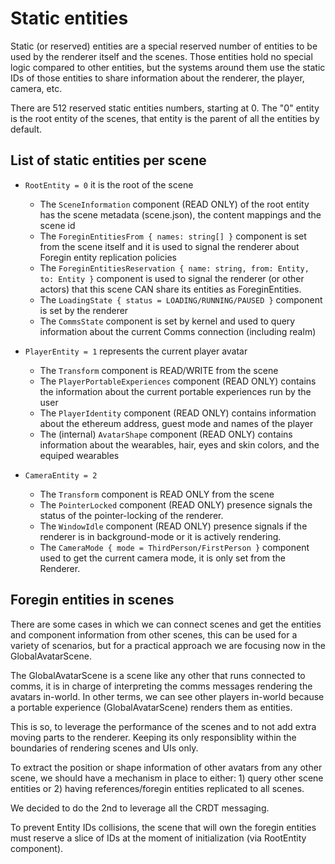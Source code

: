 # Static entities

Static (or reserved) entities are a special reserved number of entities to be
used by the renderer itself and the scenes. Those entities hold no special logic compared
to other entities, but the systems around them use the static IDs of those entities
to share information about the renderer, the player, camera, etc.

There are 512 reserved static entities numbers, starting at 0. The "0" entity is the root
entity of the scenes, that entity is the parent of all the entities by default. 

## List of static entities per scene

- `RootEntity = 0` it is the root of the scene
  - The `SceneInformation` component (READ ONLY) of the root entity has the scene metadata (scene.json), the content mappings and the scene id
  - The `ForeginEntitiesFrom { names: string[] }` component is set from the scene itself and it is used to signal the renderer about Foregin entity replication policies
  - The `ForeginEntitiesReservation { name: string, from: Entity, to: Entity }` component is used to signal the renderer (or other actors) that this scene CAN share its entities as ForeginEntities.
  - The `LoadingState { status = LOADING/RUNNING/PAUSED }` component is set by the renderer
  - The `CommsState` component is set by kernel and used to query information about the current Comms connection (including realm)

- `PlayerEntity = 1` represents the current player avatar
  - The `Transform` component is READ/WRITE from the scene
  - The `PlayerPortableExperiences` component (READ ONLY) contains the information about the current portable experiences run by the user
  - The `PlayerIdentity` component (READ ONLY) contains information about the ethereum address, guest mode and names of the player
  - The (internal) `AvatarShape` component (READ ONLY) contains information about the wearables, hair, eyes and skin colors, and the equiped wearables

- `CameraEntity = 2`
  - The `Transform` component is READ ONLY from the scene
  - The `PointerLocked` component (READ ONLY) presence signals the status of the pointer-locking of the renderer.
  - The `WindowIdle` component (READ ONLY) presence signals if the renderer is in background-mode or it is actively rendering.
  - The `CameraMode { mode = ThirdPerson/FirstPerson }` component used to get the current camera mode, it is only set from the Renderer.

## Foregin entities in scenes

There are some cases in which we can connect scenes and get the entities and component information from other scenes, this
can be used for a variety of scenarios, but for a practical approach we are focusing now in the GlobalAvatarScene.

The GlobalAvatarScene is a scene like any other that runs connected to comms, it is in charge of interpreting the comms messages rendering
the avatars in-world. In other terms, we can see other players in-world because a portable experience (GlobalAvatarScene) renders them as entities.

This is so, to leverage the performance of the scenes and to not add extra moving parts to the renderer. Keeping its only responsiblity within the boundaries
of rendering scenes and UIs only.

To extract the position or shape information of other avatars from any other scene, we should have a mechanism in place to either: 1) query other scene entities
or 2) having references/foregin entities replicated to all scenes.

We decided to do the 2nd to leverage all the CRDT messaging.

To prevent Entity IDs collisions, the scene that will own the foregin entities must reserve a slice of IDs at the moment of initialization (via RootEntity component).
